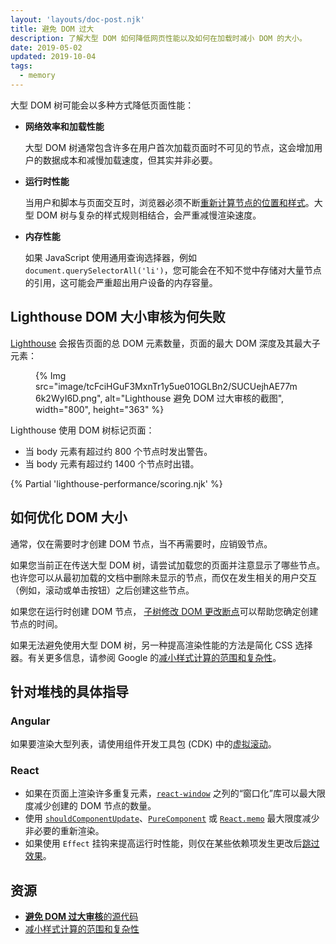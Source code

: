 ```yaml
---
layout: 'layouts/doc-post.njk'
title: 避免 DOM 过大
description: 了解大型 DOM 如何降低网页性能以及如何在加载时减小 DOM 的大小。
date: 2019-05-02
updated: 2019-10-04
tags:
  - memory
---
```


大型 DOM 树可能会以多种方式降低页面性能：

- **网络效率和加载性能**

    大型 DOM 树通常包含许多在用户首次加载页面时不可见的节点，这会增加用户的数据成本和减慢加载速度，但其实并非必要。

- **运行时性能**

    当用户和脚本与页面交互时，浏览器必须不断[重新计算节点的位置和样式](https://developers.google.com/web/fundamentals/performance/rendering/reduce-the-scope-and-complexity-of-style-calculations?utm_source=lighthouse&utm_medium=cli)。大型 DOM 树与复杂的样式规则相结合，会严重减慢渲染速度。

- **内存性能**

    如果 JavaScript 使用通用查询选择器，例如 `document.querySelectorAll('li')`，您可能会在不知不觉中存储对大量节点的引用，这可能会严重超出用户设备的内存容量。

## Lighthouse DOM 大小审核为何失败

[Lighthouse](https://developers.google.com/web/tools/lighthouse/) 会报告页面的总 DOM 元素数量，页面的最大 DOM 深度及其最大子元素：

<figure>{% Img src="image/tcFciHGuF3MxnTr1y5ue01OGLBn2/SUCUejhAE77m6k2WyI6D.png", alt="Lighthouse 避免 DOM 过大审核的截图", width="800", height="363" %}</figure>

Lighthouse 使用 DOM 树标记页面：

- 当 body 元素有超过约 800 个节点时发出警告。
- 当 body 元素有超过约 1400 个节点时出错。

{% Partial 'lighthouse-performance/scoring.njk' %}

## 如何优化 DOM 大小

通常，仅在需要时才创建 DOM 节点，当不再需要时，应销毁节点。

如果您当前正在传送大型 DOM 树，请尝试加载您的页面并注意显示了哪些节点。也许您可以从最初加载的文档中删除未显示的节点，而仅在发生相关的用户交互（例如，滚动或单击按钮）之后创建这些节点。

如果您在运行时创建 DOM 节点， [子树修改 DOM 更改断点](https://developers.google.com/web/tools/chrome-devtools/javascript/breakpoints#dom)可以帮助您确定创建节点的时间。

如果无法避免使用大型 DOM 树，另一种提高渲染性能的方法是简化 CSS 选择器。有关更多信息，请参阅 Google 的[减小样式计算的范围和复杂性](https://developers.google.com/web/fundamentals/performance/rendering/reduce-the-scope-and-complexity-of-style-calculations)。

## 针对堆栈的具体指导

### Angular

如果要渲染大型列表，请使用组件开发工具包 (CDK) 中的[虚拟滚动](https://web.dev/virtualize-lists-with-angular-cdk/)。

### React

- 如果在页面上渲染许多重复元素，[`react-window`](https://web.dev/virtualize-long-lists-react-window/) 之列的“窗口化”库可以最大限度减少创建的 DOM 节点的数量。
- 使用 [`shouldComponentUpdate`](https://reactjs.org/docs/optimizing-performance.html#shouldcomponentupdate-in-action)、[`PureComponent`](https://reactjs.org/docs/react-api.html#reactpurecomponent) 或 [`React.memo`](https://reactjs.org/docs/react-api.html#reactmemo) 最大限度减少非必要的重新渲染。
- 如果使用 `Effect` 挂钩来提高运行时性能，则仅在某些依赖项发生更改后[跳过效果](https://reactjs.org/docs/hooks-effect.html#tip-optimizing-performance-by-skipping-effects)。

## 资源

- [**避免 DOM 过大审核**的源代码](https://github.com/GoogleChrome/lighthouse/blob/master/lighthouse-core/audits/dobetterweb/dom-size.js)
- [减小样式计算的范围和复杂性](https://developers.google.com/web/fundamentals/performance/rendering/reduce-the-scope-and-complexity-of-style-calculations)
